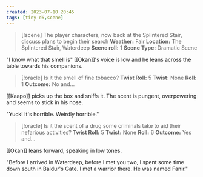 ```yaml
---
created: 2023-07-10 20:45
tags: [tiny-d6,scene]
---
```

> [!scene]  The player characters, now back at the Splintered Stair, discuss plans to begin their search
> **Weather:** Fair
> **Location:** The Splintered Stair, Waterdeep
> **Scene roll:** 1
> **Scene Type:** Dramatic Scene

"I know what that smell is" [[Okan]]'s voice is low and he leans across the table towards his companions. 

> [!oracle] Is it the smell of fine tobacco?
> **Twist Roll:** 5
> **Twist:** None
> **Roll:** 1
> **Outcome:** No and...

[[Kaapo]] picks up the box and sniffs it. The scent is pungent, overpowering and seems to stick in his nose. 

"Yuck! It's horrible. Weirdly horrible."

> [!oracle] Is it the scent of a drug some criminals take to aid their nefarious activities?
> **Twist Roll:** 5
> **Twist:** None
> **Roll:** 6
> **Outcome:** Yes and...

[[Okan]] leans forward, speaking in low tones.

"Before I arrived in Waterdeep, before I met you two, I spent some time down south in Baldur's Gate. I met a warrior there. He was named Fanir."